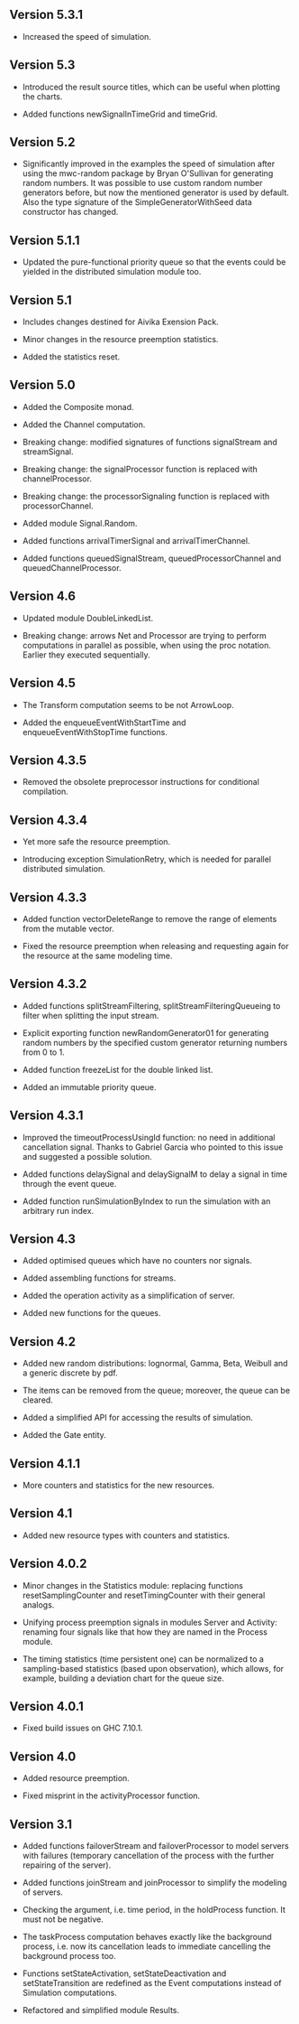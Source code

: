 
Version 5.3.1
-----

* Increased the speed of simulation.

Version 5.3
-----

* Introduced the result source titles, which can be useful when plotting the charts.

* Added functions newSignalInTimeGrid and timeGrid.

Version 5.2
-----

* Significantly improved in the examples the speed of simulation after using
  the mwc-random package by Bryan O'Sullivan for generating random numbers.
  It was possible to use custom random number generators before, but now
  the mentioned generator is used by default. Also the type signature of
  the SimpleGeneratorWithSeed data constructor has changed.

Version 5.1.1
-----

* Updated the pure-functional priority queue so that the events could be yielded
  in the distributed simulation module too.

Version 5.1
-----

* Includes changes destined for Aivika Exension Pack.

* Minor changes in the resource preemption statistics.

* Added the statistics reset.

Version 5.0
-----

* Added the Composite monad.

* Added the Channel computation.

* Breaking change: modified signatures of functions signalStream and streamSignal.

* Breaking change: the signalProcessor function is replaced with channelProcessor.

* Breaking change: the processorSignaling function is replaced with processorChannel.

* Added module Signal.Random.

* Added functions arrivalTimerSignal and arrivalTimerChannel.

* Added functions queuedSignalStream, queuedProcessorChannel and queuedChannelProcessor.

Version 4.6
-----

* Updated module DoubleLinkedList.

* Breaking change: arrows Net and Processor are trying to perform computations
  in parallel as possible, when using the proc notation. Earlier they executed
  sequentially.

Version 4.5
-----

* The Transform computation seems to be not ArrowLoop.

* Added the enqueueEventWithStartTime and enqueueEventWithStopTime functions.

Version 4.3.5
-----

* Removed the obsolete preprocessor instructions for conditional compilation.

Version 4.3.4
-----

* Yet more safe the resource preemption.

* Introducing exception SimulationRetry, which is needed for parallel distributed simulation.

Version 4.3.3
-----

* Added function vectorDeleteRange to remove the range of elements from the mutable vector.

* Fixed the resource preemption when releasing and requesting again for the resource at
  the same modeling time.

Version 4.3.2
-----

* Added functions splitStreamFiltering, splitStreamFilteringQueueing to filter when 
  splitting the input stream.

* Explicit exporting function newRandomGenerator01 for generating random numbers by 
  the specified custom generator returning numbers from 0 to 1.
  
* Added function freezeList for the double linked list.

* Added an immutable priority queue.

Version 4.3.1
-----

* Improved the timeoutProcessUsingId function: no need in additional cancellation signal.
  Thanks to Gabriel Garcia who pointed to this issue and suggested a possible solution.

* Added functions delaySignal and delaySignalM to delay a signal in time through 
  the event queue.

* Added function runSimulationByIndex to run the simulation with an arbitrary run index.

Version 4.3
-----

* Added optimised queues which have no counters nor signals.

* Added assembling functions for streams.

* Added the operation activity as a simplification of server.

* Added new functions for the queues.

Version 4.2
-----

* Added new random distributions: lognormal, Gamma, Beta, Weibull and 
  a generic discrete by pdf.

* The items can be removed from the queue; moreover, the queue can be 
  cleared.

* Added a simplified API for accessing the results of simulation.

* Added the Gate entity.

Version 4.1.1
-----

* More counters and statistics for the new resources.

Version 4.1
-----

* Added new resource types with counters and statistics.

Version 4.0.2
-----

* Minor changes in the Statistics module: replacing functions 
  resetSamplingCounter and resetTimingCounter with their general analogs.

* Unifying process preemption signals in modules Server and Activity: 
  renaming four signals like that how they are named in the Process module.
  
* The timing statistics (time persistent one) can be normalized to 
  a sampling-based statistics (based upon observation), which allows, 
  for example, building a deviation chart for the queue size.

Version 4.0.1
-----

* Fixed build issues on GHC 7.10.1.

Version 4.0
-----

* Added resource preemption.

* Fixed misprint in the activityProcessor function.

Version 3.1
-----

* Added functions failoverStream and failoverProcessor to model
servers with failures (temporary cancellation of the process with the
further repairing of the server).

* Added functions joinStream and joinProcessor to simplify the
modeling of servers.

* Checking the argument, i.e. time period, in the holdProcess
function. It must not be negative.

* The taskProcess computation behaves exactly like the background
  process, i.e. now its cancellation leads to immediate cancelling the background
  process too.

* Functions setStateActivation, setStateDeactivation and
  setStateTransition are redefined as the Event computations instead
  of Simulation computations.

* Refactored and simplified module Results.
